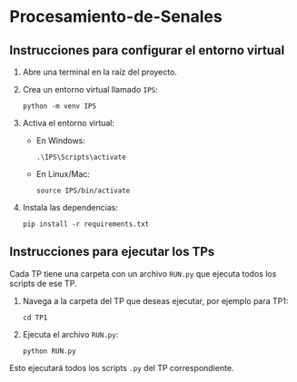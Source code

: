 # Procesamiento-de-Senales

## Instrucciones para configurar el entorno virtual

1. Abre una terminal en la raíz del proyecto.
2. Crea un entorno virtual llamado `IPS`:
   ```
   python -m venv IPS
   ```
3. Activa el entorno virtual:

   - En Windows:
     ```
     .\IPS\Scripts\activate
     ```
   - En Linux/Mac:
     ```
     source IPS/bin/activate
     ```

4. Instala las dependencias:
   ```
   pip install -r requirements.txt
   ```

## Instrucciones para ejecutar los TPs

Cada TP tiene una carpeta con un archivo `RUN.py` que ejecuta todos los scripts de ese TP.

1. Navega a la carpeta del TP que deseas ejecutar, por ejemplo para TP1:
   ```
   cd TP1
   ```

2. Ejecuta el archivo `RUN.py`:
   ```
   python RUN.py
   ```

Esto ejecutará todos los scripts `.py` del TP correspondiente.

